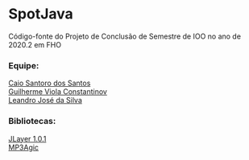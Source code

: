 # SpotJava
 Código-fonte do Projeto de Conclusão de Semestre de IOO no ano de 2020.2 em FHO
 
 ### Equipe:<br>
 [Caio Santoro dos Santos](https://github.com/csantbr)<br>
 [Guilherme Viola Constantinov](https://github.com/wiup)<br>
 [Leandro José da Silva](https://github.com/LeandroJSi/)
 
 ### Bibliotecas:<br>
 [JLayer 1.0.1](http://www.javazoom.net/javalayer/sources.html)<br>
 [MP3Agic](https://github.com/mpatric/mp3agic)
